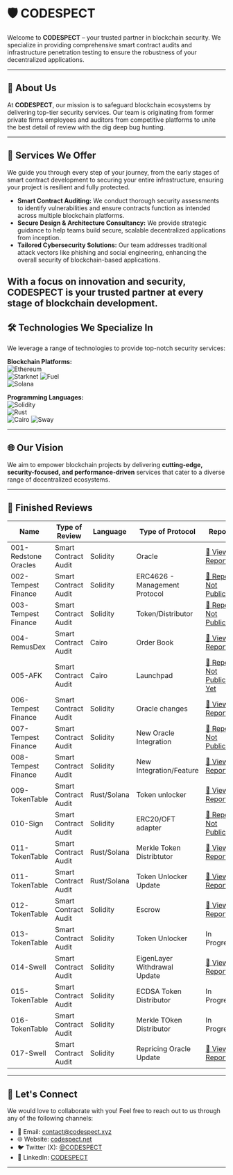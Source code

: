 # 🛡️ CODESPECT

Welcome to **CODESPECT** – your trusted partner in blockchain security. We specialize in providing comprehensive smart contract audits and infrastructure penetration testing to ensure the robustness of your decentralized applications.

---

## 🚀 About Us

At **CODESPECT**, our mission is to safeguard blockchain ecosystems by delivering top-tier security services. Our team is originating from former private firms employees and auditors from competitive platforms to unite the best detail of review with the dig deep bug hunting.

---

## 🔧 Services We Offer

We guide you through every step of your journey, from the early stages of smart contract development to securing your entire infrastructure, ensuring your project is resilient and fully protected.

- **Smart Contract Auditing:** We conduct thorough security assessments to identify vulnerabilities and ensure contracts function as intended across multiple blockchain platforms.
- **Secure Design & Architecture Consultancy:** We provide strategic guidance to help teams build secure, scalable decentralized applications from inception.
- **Tailored Cybersecurity Solutions:** Our team addresses traditional attack vectors like phishing and social engineering, enhancing the overall security of blockchain-based applications.

With a focus on innovation and security, CODESPECT is your trusted partner at every stage of blockchain development.
---

## 🛠️ Technologies We Specialize In

We leverage a range of technologies to provide top-notch security services:

**Blockchain Platforms:**  
![Ethereum](https://img.shields.io/badge/Ethereum-3C3C3D?style=for-the-badge&logo=ethereum&logoColor=white)  
![Starknet](https://img.shields.io/badge/Starknet-000000?style=for-the-badge&logo=starknet&logoColor=white) 
![Fuel](https://img.shields.io/badge/Fuel-000000?style=for-the-badge&logo=fuel&logoColor=white)  
![Solana](https://img.shields.io/badge/Solana-4E44CE?style=for-the-badge&logo=solana&logoColor=white)

**Programming Languages:**  
![Solidity](https://img.shields.io/badge/Solidity-363636?style=for-the-badge&logo=solidity&logoColor=white)  
![Rust](https://img.shields.io/badge/Rust-000000?style=for-the-badge&logo=rust&logoColor=white)  
![Cairo](https://img.shields.io/badge/Cairo-4A4A4A?style=for-the-badge&logo=starknet&logoColor=white)
![Sway](https://img.shields.io/badge/Sway-4A4A4A?style=for-the-badge&logo=fuelt&logoColor=white)

---

## 🌐 Our Vision

We aim to empower blockchain projects by delivering **cutting-edge, security-focused, and performance-driven** services that cater to a diverse range of decentralized ecosystems.

---

## 📂 Finished Reviews 

| Name                | Type of Review            | Language         | Type of Protocol           | Report                                   |
|--------------------|---------------------------|------------------|----------------------------|------------------------------------------|
| 001-Redstone Oracles | Smart Contract Audit      | Solidity         | Oracle                      | [📄 View Report](https://github.com/CODESPECT-security/audit-reports/blob/main/CODESPECT_REDSTONE_AUDIT_ORACLES.pdf) |
| 002-Tempest Finance  | Smart Contract Audit      | Solidity         | ERC4626  - Management Protocol              | [📄 Report Not Public](#)                 |
| 003-Tempest Finance  | Smart Contract Audit      | Solidity         | Token/Distributor             | [📄 Report Not Public](#)                 |
| 004-RemusDex         | Smart Contract Audit      | Cairo            | Order Book | [📄 View Report](https://github.com/CODESPECT-security/audit-reports/blob/main/004_CODESPECT_REMUSDEX_AUDIT.pdf) |
| 005-AFK | Smart Contract Audit | Cairo | Launchpad | [📄 Report Not Public Yet](#) |
| 006-Tempest Finance        | Smart Contract Audit      | Solidity        | Oracle changes | [📄 View Report](https://github.com/CODESPECT-security/audit-reports/blob/main/006_CODESPECT_TEMPEST_BRIDGE_ORACLE.pdf)|
| 007-Tempest Finance | Smart Contract Audit | Solidity | New Oracle Integration | [📄 Report Not Public](#) |
| 008-Tempest Finance | Smart Contract Audit | Solidity | New Integration/Feature | [📄 View Report](https://github.com/CODESPECT-security/audit-reports/blob/main/008_CODESPECT_TEMPEST_DEPOSITIDLE_FEATURE.pdf) |
| 009-TokenTable | Smart Contract Audit | Rust/Solana | Token unlocker |  [📄 View Report](https://github.com/CODESPECT-security/audit-reports/blob/main/009_CODESPECT_TOKENTABLE_SOLANA_UNLOCKER_V2.pdf) |
| 010-Sign | Smart Contract Audit | Solidity | ERC20/OFT adapter | [📄 Report Not Public](#) |
| 011-TokenTable | Smart Contract Audit | Rust/Solana | Merkle Token Distribtutor |  [📄 View Report](https://github.com/CODESPECT-security/audit-reports/blob/main/011_CODESPECT_TOKENTABLE_SOLANA_MERKLE_AIRDROP.pdf) |
| 011-TokenTable | Smart Contract Audit | Rust/Solana | Token Unlocker Update | [📄 View Report](https://github.com/CODESPECT-security/audit-reports/blob/main/011_CODESPECT_TOKENTABLE_SOLANA_UNLOCKER_V2_FOLLOW_UP.pdf) |
| 012-TokenTable | Smart Contract Audit | Solidity | Escrow |  [📄 View Report](https://github.com/CODESPECT-security/audit-reports/blob/main/012_CODESPECT_TOKENTABLE_FRACTIONALIZER_AND_SELLNOW.pdf) |
| 013-TokenTable | Smart Contract Audit | Solidity | Token Unlocker |  In Progress |
| 014-Swell | Smart Contract Audit | Solidity | EigenLayer Withdrawal Update |  [📄 View Report](https://github.com/CODESPECT-security/audit-reports/blob/main/014_CODESPECT_SWELL_WITHDRAWAL_UPDATE.pdf) |
| 015-TokenTable | Smart Contract Audit | Solidity | ECDSA Token Distributor |  In Progress |
| 016-TokenTable | Smart Contract Audit | Solidity | Merkle TOken Distributor | In Progress |
| 017-Swell| Smart Contract Audit | Solidity | Repricing Oracle Update |  [📄 View Report](https://github.com/CODESPECT-security/audit-reports/blob/main/017_CODESPECT_SWELL_REPRICING_UPDATE.pdf) |


---

## 🤝 Let's Connect

We would love to collaborate with you! Feel free to reach out to us through any of the following channels:

- 📧 Email: [contact@codespect.xyz](mailto:contact@codespect.xyz)
- 🌐 Website: [codespect.net](https://codespect.net)
- 🐦 Twitter (X): [@CODESPECT](https://x.com/CODESPECT)
- 💼 LinkedIn: [CODESPECT](https://linkedin.com/company/codespect)

---

